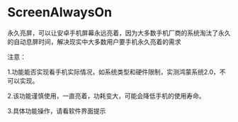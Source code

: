 # ScreenAlwaysOn
永久亮屏，可以让安卓手机屏幕永远亮着，因为大多数手机厂商的系统淘汰了永久的自动息屏时间，解决现实中大多数用户要手机永久亮着的需求


注意：

1.功能能否实现看手机实际情况，如系统类型和硬件限制，实测鸿蒙系统2.0，不可以实现。

2.该功能谨慎使用，一直亮着，功耗变大，可能会降低手机的使用寿命。

3.具体功能操作，请看软件界面提示
